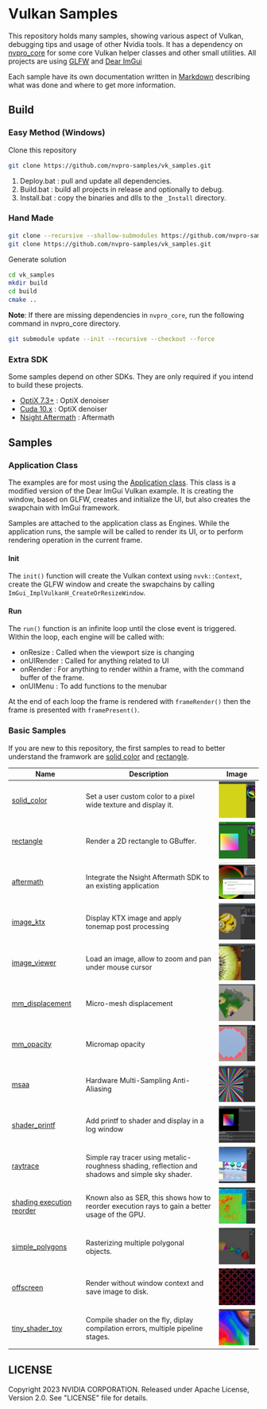 # Vulkan Samples

This repository holds many samples, showing various aspect of Vulkan, debugging tips and usage of other Nvidia tools. It has a dependency on [nvpro_core](https://github.com/nvpro-samples/nvpro_core) for some core Vulkan helper classes and other small utilities. All projects are using [GLFW](https://www.glfw.org/download) and [Dear ImGui](https://github.com/ocornut/imgui)

Each sample have its own documentation written in [Markdown](https://github.github.com/gfm/) describing what was done and where to get more information.

## Build

### Easy Method (Windows)

Clone this repository

```bash
git clone https://github.com/nvpro-samples/vk_samples.git
```

1. Deploy.bat : pull and update all dependencies.
2. Build.bat : build all projects in release and optionally to debug.
3. Install.bat : copy the binaries and dlls to the `_Install` directory.

### Hand Made

``` bash
git clone --recursive --shallow-submodules https://github.com/nvpro-samples/nvpro_core.git
git clone https://github.com/nvpro-samples/vk_samples.git
```

Generate solution

``` bash
cd vk_samples
mkdir build
cd build
cmake ..
```

**Note**: If there are missing dependencies in `nvpro_core`, run the following command in nvpro_core directory.

``` bash
git submodule update --init --recursive --checkout --force
```

### Extra SDK

Some samples depend on other SDKs. They are only required if you intend to build these projects.

* [OptiX 7.3+](https://developer.nvidia.com/designworks/optix/download) : OptiX denoiser
* [Cuda 10.x](https://developer.nvidia.com/cuda-downloads) : OptiX denoiser
* [Nsight Aftermath](https://developer.nvidia.com/nsight-aftermath) : Aftermath

## Samples

### Application Class

The examples are for most using the [Application class](application/application_vk/src/application.hpp). This class is a modified version of the Dear ImGui Vulkan example. It is creating the window, based on GLFW, creates and initialize the UI, but also creates the swapchain with ImGui framework.

Samples are attached to the application class as Engines. While the application runs, the sample will be called to render its UI, or to perform rendering operation in the current frame.

#### Init

The `init()` function will create the Vulkan context using `nvvk::Context`, create the GLFW window and create the swapchains by calling `ImGui_ImplVulkanH_CreateOrResizeWindow`.

#### Run

The `run()` function is an infinite loop until the close event is triggered. Within the loop, each engine will be called with:

* onResize : Called when the viewport size is changing
* onUIRender : Called for anything related to UI
* onRender : For anything to render within a frame, with the command buffer of the frame.
* onUIMenu : To add functions to the menubar

At the end of each loop the frame is rendered with `frameRender()` then the frame is presented with `framePresent()`.  

### Basic Samples

If you are new to this repository, the first samples to read to better understand the framwork are [solid color](samples/solid_color) and [rectangle](samples/rectangle).

| Name | Description | Image |
| ------ | ------ | ---- |
| [solid_color](samples/solid_color) | Set a user custom color to a pixel wide texture and display it.  | ![](samples/solid_color/docs/solid_color_th.jpg) |
| [rectangle](samples/rectangle) | Render a 2D rectangle to GBuffer.  | ![](samples/rectangle/docs/rectangle_th.jpg) |
| [aftermath](samples/aftermath) | Integrate the Nsight Aftermath SDK to an existing application | ![](samples/aftermath/docs/aftermath_th.jpg) |
| [image_ktx](samples/image_ktx) | Display KTX image and apply tonemap post processing | ![](samples/image_ktx/docs/image_ktx_th.jpg) |
| [image_viewer](samples/image_viewer) | Load an image, allow to zoom and pan under mouse cursor | ![](samples/image_viewer/docs/image_viewer_th.jpg) |
| [mm_displacement](samples/mm_displacement) | Micro-mesh displacement  | ![](samples/mm_displacement/docs/micromesh_th.jpg) |
| [mm_opacity](samples/mm_opacity) | Micromap opacity  | ![](samples/mm_opacity/docs/opacity_th.jpg) |
| [msaa](samples/msaa) | Hardware Multi-Sampling Anti-Aliasing  | ![](samples/msaa/docs/msaa_th.jpg) |
| [shader_printf](samples/shader_printf) | Add printf to shader and display in a log window  | ![](samples/shader_printf/docs/printf_th.jpg) |
| [raytrace](samples/raytrace) | Simple ray tracer using metalic-roughness shading, reflection and shadows and simple sky shader.  | ![](samples/raytrace/docs/raytrace_th.jpg) |
| [shading execution reorder](samples/ser_pathtrace) | Known also as SER, this shows how to reorder execution rays to gain a better usage of the GPU.  | ![](samples/ser_pathtrace/docs/ser_2_th.jpg) |
| [simple_polygons](samples/simple_polygons) | Rasterizing multiple polygonal objects.  | ![](samples/simple_polygons/docs/simple_polygons_th.jpg) |
| [offscreen](samples/offscreen) | Render without window context and save image to disk.  | ![](samples/offscreen/docs/offline_th.jpg) |
| [tiny_shader_toy](samples/tiny_shader_toy) | Compile shader on the fly, diplay compilation errors, multiple pipeline stages.  | ![](samples/tiny_shader_toy/docs/tiny_shader_toy_th.jpg) |


## LICENSE

Copyright 2023 NVIDIA CORPORATION. Released under Apache License,
Version 2.0. See "LICENSE" file for details.
